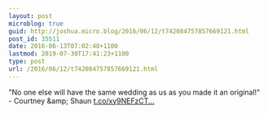 ```yaml
---
layout: post
microblog: true
guid: http://joshua.micro.blog/2016/06/12/t742084757857669121.html
post_id: 35511
date: 2016-06-13T07:02:48+1100
lastmod: 2019-07-30T17:41:23+1100
type: post
url: /2016/06/12/t742084757857669121.html
---
```

"No one else will have the same wedding as us as you made it an original!" - Courtney &amp;amp; Shaun [t.co/xy9NEFzCT...](https://t.co/xy9NEFzCTn)
